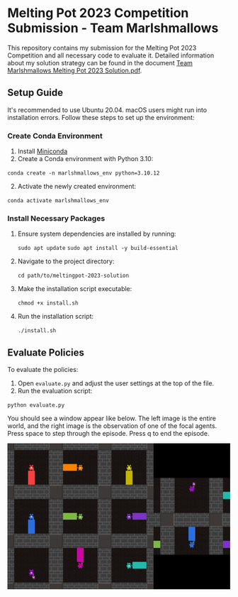 # Melting Pot 2023 Competition Submission - Team Marlshmallows

This repository contains my submission for the Melting Pot 2023 Competition and all necessary code to evaluate it. Detailed information about my solution strategy can be found in the document [Team Marlshmallows Melting Pot 2023 Solution.pdf](Team%20Marlshmallows%20Melting%20Pot%202023%20Solution.pdf).

## Setup Guide

It's recommended to use Ubuntu 20.04. macOS users might run into installation errors. Follow these steps to set up the environment:

### Create Conda Environment

1. Install [Miniconda](https://docs.anaconda.com/miniconda/miniconda-install/)
2. Create a Conda environment with Python 3.10:

`conda create -n marlshmallows_env python=3.10.12`

2. Activate the newly created environment:

`conda activate marlshmallows_env`

### Install Necessary Packages

1. Ensure system dependencies are installed by running:

   `sudo apt update`
   `sudo apt install -y build-essential`

2. Navigate to the project directory:

   `cd path/to/meltingpot-2023-solution`

3. Make the installation script executable:

   `chmod +x install.sh`

4. Run the installation script:

   `./install.sh`

## Evaluate Policies

To evaluate the policies:

1. Open `evaluate.py` and adjust the user settings at the top of the file.
2. Run the evaluation script:

`python evaluate.py`

You should see a window appear like below. The left image is the entire world, and the right image is the observation of one of the focal agents. Press space to step through the episode. Press q to end the episode.

![Final Results](sample_image.PNG)
